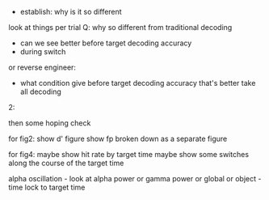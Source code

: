 
- establish: why is it so different

look at things per trial Q: why so different from traditional decoding

- can we see better before target decoding accuracy
- during switch

or reverse engineer:
- what condition give before target decoding accuracy that's better
take all decoding

2:

then some hoping check

for fig2:
show d' figure
show fp broken down as a separate figure

for fig4:
maybe show hit rate by target time
maybe show some switches along the course of the target time


alpha oscillation - look at alpha power or gamma power or global or object
    - time lock to target time
